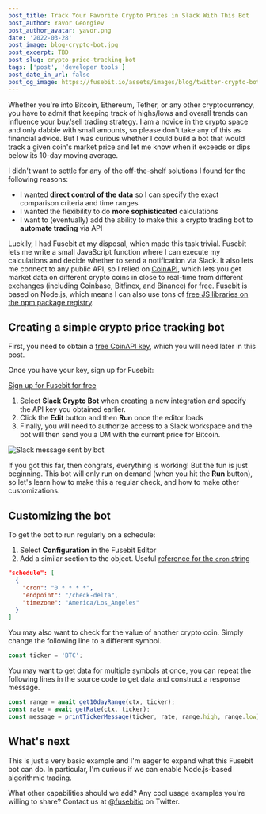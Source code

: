 ```yaml
---
post_title: Track Your Favorite Crypto Prices in Slack With This Bot
post_author: Yavor Georgiev
post_author_avatar: yavor.png
date: '2022-03-28'
post_image: blog-crypto-bot.jpg
post_excerpt: TBD
post_slug: crypto-price-tracking-bot
tags: ['post', 'developer tools']
post_date_in_url: false
post_og_image: https://fusebit.io/assets/images/blog/twitter-crypto-bot.png
---
```


Whether you're into Bitcoin, Ethereum, Tether, or any other cryptocurrency, you have to admit that keeping track of highs/lows and overall trends can influence your buy/sell trading strategy. I am a novice in the crypto space and only dabble with small amounts, so please don't take any of this as financial advice. But I was curious whether I could build a bot that would track a given coin's market price and let me know when it exceeds or dips below its 10-day moving average.

I didn't want to settle for any of the off-the-shelf solutions I found for the following reasons:

- I wanted **direct control of the data** so I can specify the exact comparison criteria and time ranges
- I wanted the flexibility to do **more sophisticated** calculations
- I want to (eventually) add the ability to make this a crypto trading bot to **automate trading** via API

Luckily, I had Fusebit at my disposal, which made this task trivial. Fusebit lets me write a small JavaScript function where I can execute my calculations and decide whether to send a notification via Slack. It also lets me connect to any public API, so I relied on [CoinAPI](https://www.coinapi.io), which lets you get market data on different crypto coins in close to real-time from different exchanges (including Coinbase, Bitfinex, and Binance) for free. Fusebit is based on Node.js, which means I can also use tons of [free JS libraries on the npm package registry](https://npmjs.org).

## Creating a simple crypto price tracking bot

First, you need to obtain a [free CoinAPI key](https://docs.coinapi.io), which you will need later in this post.

Once you have your key, sign up for Fusebit:

[Sign up for Fusebit for free](https://manage.fusebit.io?key=e2e-crypto-slack-bot 'Sign up for Fusebit for free CTA_LARGE')

1. Select **Slack Crypto Bot** when creating a new integration and specify the API key you obtained earlier.
1. Click the **Edit** button and then **Run** once the editor loads
1. Finally, you will need to authorize access to a Slack workspace and the bot will then send you a DM with the current price for Bitcoin.

![Slack message sent by bot](blog-crypto-bot-slack-message.png)

If you got this far, then congrats, everything is working! But the fun is just beginning. This bot will only run on demand (when you hit the **Run** button), so let's learn how to make this a regular check, and how to make other customizations.

## Customizing the bot

To get the bot to run regularly on a schedule:

1. Select **Configuration** in the Fusebit Editor
1. Add a similar section to the object. Useful [reference for the `cron` string](https://crontab.guru)

```json
"schedule": [
  {
    "cron": "0 * * * *",
    "endpoint": "/check-delta",
    "timezone": "America/Los_Angeles"
  }
]
```

You may also want to check for the value of another crypto coin. Simply change the following line to a different symbol.

```javascript
const ticker = 'BTC';
```

You may want to get data for multiple symbols at once, you can repeat the following lines in the source code to get data and construct a response message.

```javascript
const range = await get10dayRange(ctx, ticker);
const rate = await getRate(ctx, ticker);
const message = printTickerMessage(ticker, rate, range.high, range.low);
```

## What's next

This is just a very basic example and I'm eager to expand what this Fusebit bot can do. In particular, I'm curious if we can enable Node.js-based algorithmic trading.

What other capabilities should we add? Any cool usage examples you're willing to share? Contact us at [@fusebitio](https://twitter.com/fusebitio) on Twitter.

